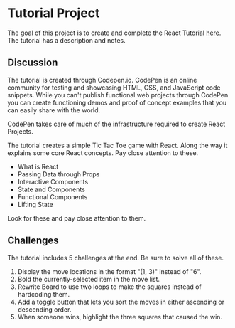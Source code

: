 # Tutorial Project 

The goal of this project is to create and complete the React Tutorial 
[here](https://facebook.github.io/react/tutorial/tutorial.html). The 
tutorial has a description and notes. 

## Discussion

The tutorial is created through Codepen.io. CodePen is an online 
community for testing and showcasing HTML, CSS, and JavaScript 
code snippets. While you can't publish functional web projects through
CodePen you can create functioning demos and proof of concept examples
that you can easily share with the world. 

CodePen takes care of much of the infrastructure required to create 
React Projects. 

The tutorial creates a simple Tic Tac Toe game with React. Along the way 
it explains some core React concepts. Pay close attention to these. 

- What is React 
- Passing Data through Props
- Interactive Components 
- State and Components 
- Functional Components
- Lifting State

Look for these and pay close attention to them. 

## Challenges

The tutorial includes 5 challenges at the end. Be sure to solve all of these. 

1. Display the move locations in the format "(1, 3)" instead of "6".
2. Bold the currently-selected item in the move list.
3. Rewrite Board to use two loops to make the squares instead of hardcoding them.
4. Add a toggle button that lets you sort the moves in either ascending or 
descending order.
5. When someone wins, highlight the three squares that caused the win.




